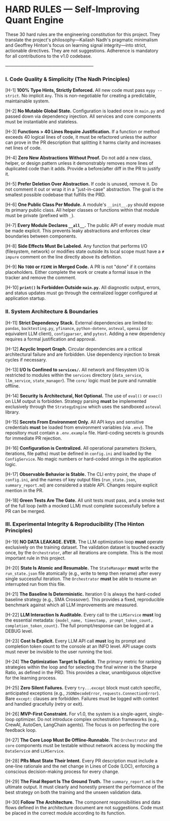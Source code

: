 # HARD RULES — Self-Improving Quant Engine

These 30 hard rules are the engineering constitution for this project. They translate the project's philosophy—Kailash Nadh's pragmatic minimalism and Geoffrey Hinton's focus on learning signal integrity—into strict, actionable directives. They are not suggestions. Adherence is mandatory for all contributions to the v1.0 codebase.

────────────────────────────

### I. Code Quality & Simplicity (The Nadh Principles)

[H-1] **100% Type Hints, Strictly Enforced.** All new code must pass `mypy --strict`. No implicit `Any`. This is non-negotiable for creating a predictable, maintainable system.

[H-2] **No Mutable Global State.** Configuration is loaded once in `main.py` and passed down via dependency injection. All services and core components must be instantiable and stateless.

[H-3] **Functions > 40 Lines Require Justification.** If a function or method exceeds 40 logical lines of code, it must be refactored unless the author can prove in the PR description that splitting it harms clarity and increases net lines of code.

[H-4] **Zero New Abstractions Without Proof.** Do not add a new class, helper, or design pattern unless it demonstrably removes more lines of duplicated code than it adds. Provide a before/after diff in the PR to justify it.

[H-5] **Prefer Deletion Over Abstraction.** If code is unused, remove it. Do not comment it out or wrap it in a "just-in-case" abstraction. The goal is the smallest possible codebase that fulfills the PRD.

[H-6] **One Public Class Per Module.** A module's `__init__.py` should expose its primary public class. All helper classes or functions within that module must be private (prefixed with `_`).

[H-7] **Every Module Declares `__all__`.** The public API of every module must be made explicit. This prevents leaky abstractions and enforces clear boundaries between components.

[H-8] **Side Effects Must Be Labeled.** Any function that performs I/O (filesystem, network) or modifies state outside its local scope must have a `# impure` comment on the line directly above its definition.

[H-9] **No `TODO` or `FIXME` in Merged Code.** A PR is not "done" if it contains placeholders. Either complete the work or create a formal issue in the tracker and remove the comment.

[H-10] **`print()` Is Forbidden Outside `main.py`.** All diagnostic output, errors, and status updates must go through the centralized logger configured at application startup.

### II. System Architecture & Boundaries

[H-11] **Strict Dependency Stack.** External dependencies are limited to: `pandas`, `backtesting.py`, `yfinance`, `python-dotenv`, `asteval`, `openai` (or equivalent LLM client), `configparser`, and `pytest`. Adding a new dependency requires a formal justification and approval.

[H-12] **Acyclic Import Graph.** Circular dependencies are a critical architectural failure and are forbidden. Use dependency injection to break cycles if necessary.

[H-13] **I/O Is Confined to `services/`.** All network and filesystem I/O is restricted to modules within the `services` directory (`data_service`, `llm_service`, `state_manager`). The `core/` logic must be pure and runnable offline.

[H-14] **Security Is Architectural, Not Optional.** The use of `eval()` or `exec()` on LLM output is forbidden. Strategy parsing **must** be implemented exclusively through the `StrategyEngine` which uses the sandboxed `asteval` library.

[H-15] **Secrets From Environment Only.** All API keys and sensitive credentials **must** be loaded from environment variables (via `.env`). The repository must contain a `.env.example` file. Hard-coding secrets is grounds for immediate PR rejection.

[H-16] **Configuration is Centralized.** All operational parameters (tickers, iterations, file paths) must be defined in `config.ini` and loaded by the `ConfigService`. No magic numbers or hard-coded strings in the application logic.

[H-17] **Observable Behavior is Stable.** The CLI entry point, the shape of `config.ini`, and the names of key output files (`run_state.json`, `summary_report.md`) are considered a stable API. Changes require explicit mention in the PR.

[H-18] **Green Tests Are The Gate.** All unit tests must pass, and a smoke test of the full loop (with a mocked LLM) must complete successfully before a PR can be merged.

### III. Experimental Integrity & Reproducibility (The Hinton Principles)

[H-19] **NO DATA LEAKAGE. EVER.** The LLM optimization loop **must** operate exclusively on the training dataset. The validation dataset is touched exactly once, by the `Orchestrator`, after all iterations are complete. This is the most important rule in this project.

[H-20] **State Is Atomic and Resumable.** The `StateManager` **must** write the `run_state.json` file atomically (e.g., write to temp then rename) after every single successful iteration. The `Orchestrator` **must** be able to resume an interrupted run from this file.

[H-21] **The Baseline Is Deterministic.** Iteration 0 is always the hard-coded baseline strategy (e.g., SMA Crossover). This provides a fixed, reproducible benchmark against which all LLM improvements are measured.

[H-22] **LLM Interaction Is Auditable.** Every call to the `LLMService` **must** log the essential metadata: `{model_name, timestamp, prompt_token_count, completion_token_count}`. The full prompt/response can be logged at a DEBUG level.

[H-23] **Cost Is Explicit.** Every LLM API call **must** log its prompt and completion token count to the console at an INFO level. API usage costs must never be invisible to the user running the tool.

[H-24] **The Optimization Target Is Explicit.** The primary metric for ranking strategies within the loop and for selecting the final winner is the Sharpe Ratio, as defined in the PRD. This provides a clear, unambiguous objective for the learning process.

[H-25] **Zero Silent Failures.** Every `try...except` block must catch specific, anticipated exceptions (e.g., `JSONDecodeError`, `requests.ConnectionError`). Bare `except:` clauses are forbidden. Failures must be logged with context and handled gracefully (retry or exit).

[H-26] **MVP-First Constraint.** For v1.0, the system is a single-agent, single-loop optimizer. Do not introduce complex orchestration frameworks (e.g., CrewAI, AutoGen, LangChain agents). The focus is on perfecting the core feedback loop.

[H-27] **The Core Loop Must Be Offline-Runnable.** The `Orchestrator` and `core` components must be testable without network access by mocking the `DataService` and `LLMService`.

[H-28] **PRs Must State Their Intent.** Every PR description must include a one-line rationale and the net change in Lines of Code (LOC), enforcing a conscious decision-making process for every change.

[H-29] **The Final Report Is The Ground Truth.** The `summary_report.md` is the ultimate output. It must clearly and honestly present the performance of the best strategy on both the training and the unseen validation data.

[H-30] **Follow The Architecture.** The component responsibilities and data flows defined in the architecture document are not suggestions. Code must be placed in the correct module according to its function.